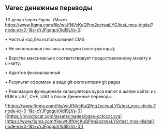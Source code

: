 ## Varec денежные переводы

ТЗ делал через Figma. 
(Макет https://www.figma.com/file/wtJfNVcKuQPnq2octwaLYG/test_mos-digital?node-id=0-1&t=cYJFgoguVXdI9LVs-0)

• Чистый код,без использования CMS;

• Не использовал плагины и модули (конструкторы);

• Верстка максимально соответствовует предоставленному макету
и ui-киту;

• Адаптив фиксированный

• Результат оформлен в виде git-репозитория git pages

• Реализация функционала калькулятора курса валют в шапке сайта: из
RUB в USZ, CHF, USD в блоке Денежные переводы.


![https://www.figma.com/file/wtJfNVcKuQPnq2octwaLYG/test_mos-digital?node-id=0-1&t=cYJFgoguVXdI9LVs-0]([https://myoctocat.com/assets/images/base-octocat.svg](https://www.figma.com/file/wtJfNVcKuQPnq2octwaLYG/test_mos-digital?node-id=0-1&t=cYJFgoguVXdI9LVs-0))
